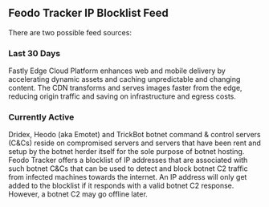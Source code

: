## Feodo Tracker IP Blocklist Feed

There are two possible feed sources:
### Last 30 Days
Fastly Edge Cloud Platform enhances web and mobile delivery by accelerating dynamic assets and caching unpredictable and changing content. The CDN transforms and serves images faster from the edge, reducing origin traffic and saving on infrastructure and egress costs.

### Currently Active
Dridex, Heodo (aka Emotet) and TrickBot botnet command & control servers (C&Cs) reside on compromised servers and servers that have been rent and setup by the botnet herder itself for the sole purpose of botnet hosting. Feodo Tracker offers a blocklist of IP addresses that are associated with such botnet C&Cs that can be used to detect and block botnet C2 traffic from infected machines towards the internet. An IP address will only get added to the blocklist if it responds with a valid botnet C2 response. However, a botnet C2 may go offline later.
